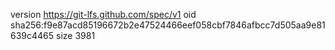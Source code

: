 version https://git-lfs.github.com/spec/v1
oid sha256:f9e87acd85196672b2e47524466eef058cbf7846afbcc7d505aa9e81639c4465
size 3981
